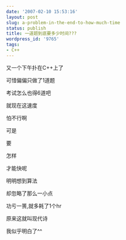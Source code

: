 ```yaml
---
date: '2007-02-10 15:53:16'
layout: post
slug: a-problem-in-the-end-to-how-much-time
status: publish
title: 一道题到底要多少时间???
wordpress_id: '9765'
tags:
- C++
---
```


又一个下午扑在C++上了

可惜偏偏只做了1道题

考试怎么也得6道吧

就现在这速度

怕不行啊

可是

要

怎样

才能快呢

明明想到算法

却忽略了那么一小点

功亏一篑,就多耗了1个hr


原来这就叫现代诗

我似乎明白了^^
